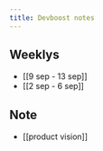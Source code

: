 ```yaml
---
title: Devboost notes
---
```

## Weeklys
- [[9 sep - 13 sep]]
- [[2 sep - 6 sep]]

## Note
- [[product vision]]
